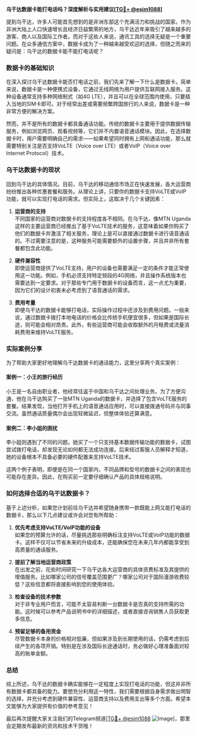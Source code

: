 **乌干达数据卡能打电话吗？深度解析与实用建议[[TG💪+ @esim1088](https://t.me/s/esim1088)]**

提到乌干达，许多人可能首先想到的是非洲东部这个充满活力和挑战的国家。作为非洲大陆上人口快速增长且经济日益繁荣的地方，乌干达近年来吸引了越来越多的游客、商人以及国际工作者。而对于这些人来说，通讯工具的选择无疑是一个重要问题。在众多通信方案中，数据卡成为了一种越来越受欢迎的选择，但随之而来的疑问是：乌干达的数据卡能不能打电话呢？

### 数据卡的基础知识

在深入探讨乌干达数据卡能否打电话之前，我们先来了解一下什么是数据卡。简单来说，数据卡是一种便携式设备，它通过无线网络为用户提供互联网接入服务。这种设备通常支持多种网络制式（如4G LTE），并且可以在全球范围内使用，只要插入当地的SIM卡即可。对于经常出差或需要频繁跨国旅行的人来说，数据卡是一种非常方便的解决方案。

然而，并不是所有的数据卡都具备通话功能。传统的数据卡主要用于提供数据传输服务，例如浏览网页、观看视频等，它们并不内置语音通话模块。因此，在选择数据卡时，用户需要明确自己的需求——如果希望同时拥有上网和通话功能，那么就需要特别关注是否支持VoLTE（Voice over LTE）或者VoIP（Voice over Internet Protocol）技术。

### 乌干达数据卡的现状

回到乌干达的具体情况。目前，乌干达的移动通信市场正在快速发展，各大运营商纷纷推出各种优惠套餐和服务。从理论上讲，只要你的数据卡支持VoLTE或VoIP功能，就可以实现打电话的需求。但实际上，这取决于几个关键因素：

1. **运营商的支持**  
   不同国家的运营商对数据卡的支持程度各不相同。在乌干达，像MTN Uganda这样的主要运营商已经推出了基于VoLTE技术的服务，这意味着如果你购买了他们的数据卡并激活了相关服务，理论上是可以直接通过数据卡进行语音通话的。不过需要注意的是，这种服务可能需要额外的设置步骤，并且并非所有套餐都包含此功能。

2. **硬件兼容性**  
   即使运营商提供了VoLTE支持，用户的设备也需要满足一定的条件才能正常使用这一功能。例如，手机必须支持特定频段的4G网络，并且操作系统版本也需要达到一定要求。对于那些专门用于数据卡的设备而言，这一点尤为重要，因为它们的设计初衷未必考虑到了语音通话的需求。

3. **费用考量**  
   即便乌干达的数据卡能够打电话，实际操作过程中还涉及到费用问题。一般来说，通过数据卡拨打本地电话的价格会比传统手机便宜很多，但如果是国际长途，则可能会相对昂贵。此外，有些运营商可能会收取额外的月租费或流量消耗费用来维持VoLTE服务。

### 实际案例分享

为了帮助大家更好地理解乌干达数据卡的通话能力，这里分享两个真实案例：

#### 案例一：小王的旅行经历  
小王是一名自由职业者，他经常往返于中国和乌干达之间处理业务。为了方便沟通，他在乌干达购买了一张MTN Uganda的数据卡，并选择了包含VoLTE服务的套餐。结果发现，当他打开手机上的语音通话应用时，可以直接拨通号码并与同事交流。虽然通话质量偶尔会出现轻微延迟，但整体体验还算满意。

#### 案例二：李小姐的困扰  
李小姐则遇到了不同的问题。她买了一个只支持基本数据传输功能的数据卡，试图尝试拨打电话，却发现无论如何都无法成功连接。后来经过客服人员解释才知道，她的设备根本不具备必要的硬件配置来支持VoLTE技术。

这两个例子表明，即便是在同一个国家内，不同品牌和型号的数据卡之间的表现也可能存在差异。因此，在购买前一定要仔细确认产品的具体规格说明。

### 如何选择合适的乌干达数据卡？

基于上述分析，如果您计划前往乌干达并希望随身携带一款既能上网又能打电话的数据卡，那么以下几点建议或许会对您有所帮助：

1. **优先考虑支持VoLTE/VoIP功能的设备**  
   如果您的预算允许的话，尽量挑选那些明确标注支持VoLTE或VoIP功能的数据卡。这样不仅可以节省未来的升级成本，还能确保您在未来几年内都能享受到高质量的通话服务。

2. **提前了解当地运营商政策**  
   在出发之前，花些时间研究一下乌干达各大运营商的具体资费标准及其提供的增值服务。比如哪家公司的信号覆盖范围更广？哪家公司对于国际漫游收费较低？这些信息都将直接影响到您的使用体验。

3. **检查设备的技术参数**  
   对于非专业用户而言，可能不太容易判断一台数据卡是否真的支持所需的功能。这时候可以参考产品说明书中的详细描述，或者直接咨询销售人员获取更多信息。

4. **预留足够的备用资金**  
   尽管数据卡本身的价格相对低廉，但如果涉及到长期使用的话，仍需考虑到后续产生的各项开销。特别是在涉及国际长途通话时，务必做好心理准备面对较高的账单金额。

### 总结

综上所述，乌干达的数据卡确实能够在一定程度上实现打电话的功能，但这并非所有数据卡都具备的能力。要想充分利用这一特性，我们需要根据自身需求做出明智的选择，并充分考虑到硬件兼容性、运营商支持以及费用支出等多个方面。希望本文能够为大家提供有价值的参考意见！

最后再次提醒大家关注我们的Telegram频道[[TG💪+ @esim1088](https://t.me/s/esim1088) ![Image](https://i.postimg.cc/4NQfJmqS/Snipaste-2025-05-13-00-14-12.png)]，那里会定期发布最新的资讯和技术干货哦！